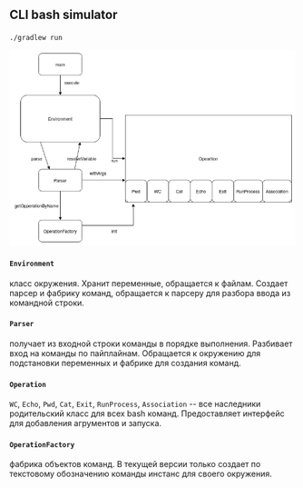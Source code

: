 ## CLI bash simulator

`./gradlew run`

![Diagram](Diagram.png)


#### `Environment`
класс окружения. Хранит переменные, обращается к файлам. Создает парсер и фабрику команд, обращается к парсеру для разбора ввода из командной строки.
#### `Parser` 
получает из входной строки команды в порядке выполнения. Разбивает вход на команды по пайплайнам. Обращается к окружению для подстановки переменных и фабрике для создания команд.
#### `Operation` 
`WC`, `Echo`, `Pwd`, `Cat`, `Exit`, `RunProcess`, `Association` -- все наследники\
 родительский класс для всех bash команд. Предоставляет интерфейс для добавления агрументов и запуска.
#### `OperationFactory`
фабрика объектов команд. В текущей версии только создает по текстовому обозначению команды инстанс для своего окружения. 

